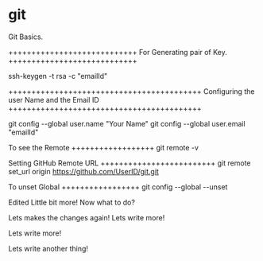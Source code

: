 git
===

Git Basics.

++++++++++++++++++++++++++++
For Generating pair of Key.
++++++++++++++++++++++++++++

ssh-keygen -t rsa -c "emailId"

++++++++++++++++++++++++++++++++++++++++++
Configuring the user Name and the Email ID
++++++++++++++++++++++++++++++++++++++++++

git config --global user.name "Your Name"
git config --global user.email "emailId"

To see the Remote
++++++++++++++++++
git remote -v

Setting GitHub Remote URL
+++++++++++++++++++++++++
git remote set_url origin https://github.com/UserID/git.git

To unset Global
+++++++++++++++++
git config --global --unset

Edited Little bit more! Now what to do?

Lets makes the changes again!
Lets write more!

Lets write more!


Lets write another thing!